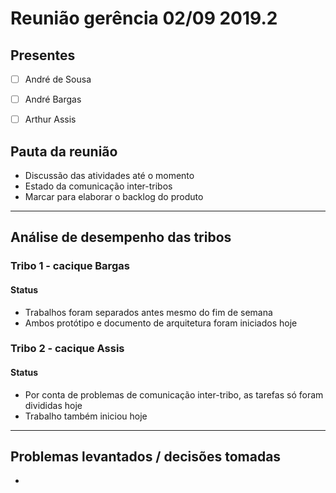 # Reunião gerência 02/09 2019.2

## Presentes

- [ ] André de Sousa
- [ ] André Bargas
- [ ] Arthur Assis



## Pauta da reunião

- Discussão das atividades até o momento
- Estado da comunicação inter-tribos
- Marcar para elaborar o backlog do produto

------

## Análise de desempenho das tribos

### Tribo 1 - cacique Bargas

#### Status

- Trabalhos foram separados antes mesmo do fim de semana
- Ambos protótipo e documento de arquitetura foram iniciados hoje

### Tribo 2 - cacique Assis

#### Status

- Por conta de problemas de comunicação inter-tribo, as tarefas só foram divididas hoje
- Trabalho também iniciou hoje

------

## Problemas levantados / decisões tomadas

- 

